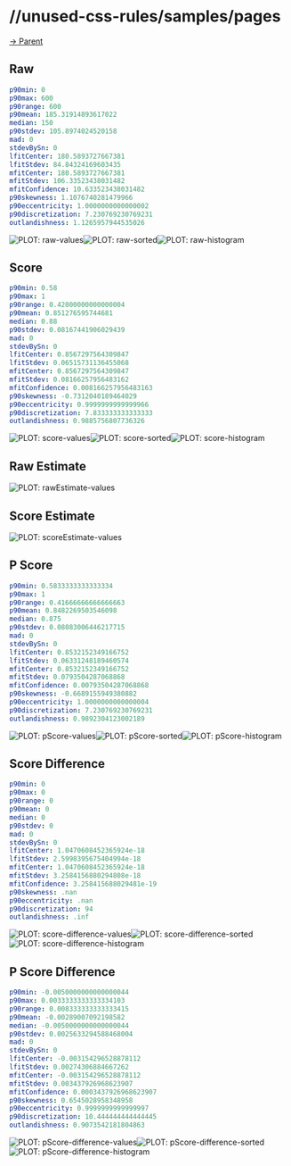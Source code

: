 
# //unused-css-rules/samples/pages

[→ Parent](../..)


## Raw


```yaml
p90min: 0
p90max: 600
p90range: 600
p90mean: 185.31914893617022
median: 150
p90stdev: 105.8974024520158
mad: 0
stdevBySn: 0
lfitCenter: 180.5893727667381
lfitStdev: 84.84324169603435
mfitCenter: 180.5893727667381
mfitStdev: 106.33523438031482
mfitConfidence: 10.633523438031482
p90skewness: 1.1076740281479966
p90eccentricity: 1.0000000000000002
p90discretization: 7.230769230769231
outlandishness: 1.1265957944535026

```

![PLOT: raw-values](./raw/values.svg)![PLOT: raw-sorted](./raw/sorted.svg)![PLOT: raw-histogram](./raw/histogram.svg)
## Score


```yaml
p90min: 0.58
p90max: 1
p90range: 0.42000000000000004
p90mean: 0.851276595744681
median: 0.88
p90stdev: 0.08167441906029439
mad: 0
stdevBySn: 0
lfitCenter: 0.8567297564309847
lfitStdev: 0.06515731136455068
mfitCenter: 0.8567297564309847
mfitStdev: 0.08166257956483162
mfitConfidence: 0.008166257956483163
p90skewness: -0.7312040189464029
p90eccentricity: 0.9999999999999966
p90discretization: 7.833333333333333
outlandishness: 0.9885756807736326

```

![PLOT: score-values](./score/values.svg)![PLOT: score-sorted](./score/sorted.svg)![PLOT: score-histogram](./score/histogram.svg)
## Raw Estimate

![PLOT: rawEstimate-values](./rawEstimate/values.svg)
## Score Estimate

![PLOT: scoreEstimate-values](./scoreEstimate/values.svg)
## P Score


```yaml
p90min: 0.5833333333333334
p90max: 1
p90range: 0.41666666666666663
p90mean: 0.8482269503546098
median: 0.875
p90stdev: 0.08083006446217715
mad: 0
stdevBySn: 0
lfitCenter: 0.8532152349166752
lfitStdev: 0.06331248189460574
mfitCenter: 0.8532152349166752
mfitStdev: 0.0793504287068868
mfitConfidence: 0.00793504287068868
p90skewness: -0.6689155949380882
p90eccentricity: 1.0000000000000004
p90discretization: 7.230769230769231
outlandishness: 0.9892304123002189

```

![PLOT: pScore-values](./pScore/values.svg)![PLOT: pScore-sorted](./pScore/sorted.svg)![PLOT: pScore-histogram](./pScore/histogram.svg)
## Score Difference


```yaml
p90min: 0
p90max: 0
p90range: 0
p90mean: 0
median: 0
p90stdev: 0
mad: 0
stdevBySn: 0
lfitCenter: 1.0470608452365924e-18
lfitStdev: 2.5998395675404994e-18
mfitCenter: 1.0470608452365924e-18
mfitStdev: 3.2584156880294808e-18
mfitConfidence: 3.258415688029481e-19
p90skewness: .nan
p90eccentricity: .nan
p90discretization: 94
outlandishness: .inf

```

![PLOT: score-difference-values](./score-difference/values.svg)![PLOT: score-difference-sorted](./score-difference/sorted.svg)![PLOT: score-difference-histogram](./score-difference/histogram.svg)
## P Score Difference


```yaml
p90min: -0.0050000000000000044
p90max: 0.0033333333333334103
p90range: 0.008333333333333415
p90mean: -0.00289007092198582
median: -0.0050000000000000044
p90stdev: 0.0025633294588468004
mad: 0
stdevBySn: 0
lfitCenter: -0.003154296528878112
lfitStdev: 0.00274306884667262
mfitCenter: -0.003154296528878112
mfitStdev: 0.003437926968623907
mfitConfidence: 0.0003437926968623907
p90skewness: 0.6545028958348958
p90eccentricity: 0.9999999999999997
p90discretization: 10.444444444444445
outlandishness: 0.9073542181804863

```

![PLOT: pScore-difference-values](./pScore-difference/values.svg)![PLOT: pScore-difference-sorted](./pScore-difference/sorted.svg)![PLOT: pScore-difference-histogram](./pScore-difference/histogram.svg)